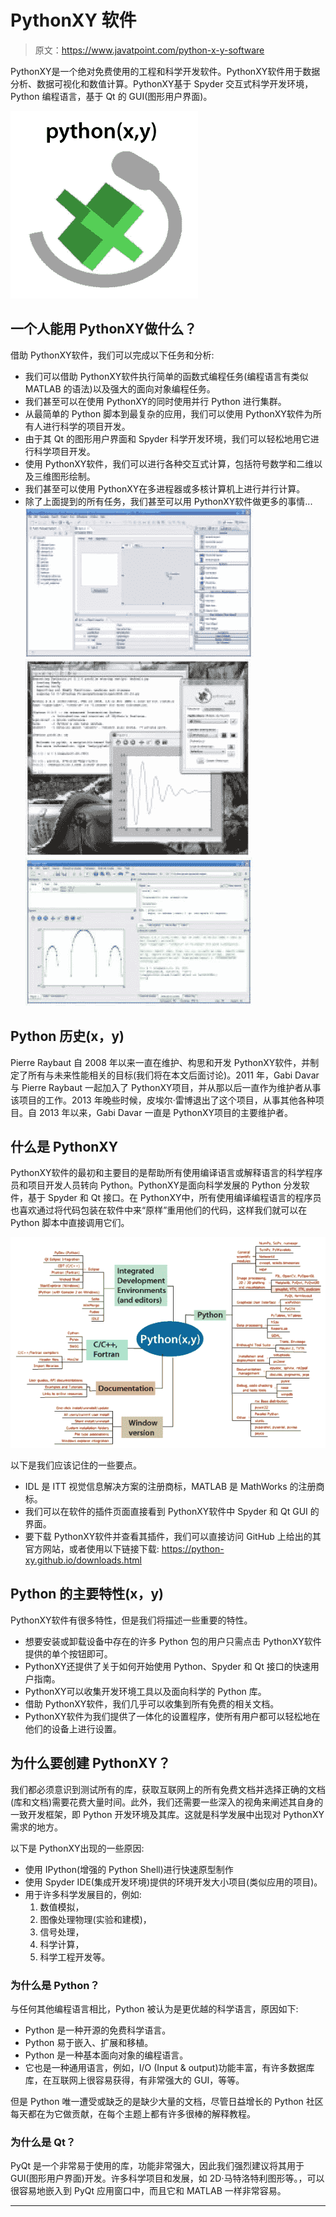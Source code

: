 # PythonXY 软件

> 原文：<https://www.javatpoint.com/python-x-y-software>

PythonXY是一个绝对免费使用的工程和科学开发软件。PythonXY软件用于数据分析、数据可视化和数值计算。PythonXY基于 Spyder 交互式科学开发环境，Python 编程语言，基于 Qt 的 GUI(图形用户界面)。

![PythonXY Software](img/43e95b3b0c8775436f55cf19eef647c4.png)

## 一个人能用 PythonXY做什么？

借助 PythonXY软件，我们可以完成以下任务和分析:

*   我们可以借助 PythonXY软件执行简单的函数式编程任务(编程语言有类似 MATLAB 的语法)以及强大的面向对象编程任务。
*   我们甚至可以在使用 PythonXY的同时使用并行 Python 进行集群。
*   从最简单的 Python 脚本到最复杂的应用，我们可以使用 PythonXY软件为所有人进行科学的项目开发。
*   由于其 Qt 的图形用户界面和 Spyder 科学开发环境，我们可以轻松地用它进行科学项目开发。
*   使用 PythonXY软件，我们可以进行各种交互式计算，包括符号数学和二维以及三维图形绘制。
*   我们甚至可以使用 PythonXY在多进程器或多核计算机上进行并行计算。
*   除了上面提到的所有任务，我们甚至可以用 PythonXY软件做更多的事情...
    ![PythonXY Software](img/cf921e6b4d445ab6f9c734127ea9a906.png)
    ![PythonXY Software](img/ab7e52dd3810ccbb77b0a07b18902fcd.png)
    ![PythonXY Software](img/fd81946d58807787f39d3a0705029c37.png)

## Python 历史(x，y)

Pierre Raybaut 自 2008 年以来一直在维护、构思和开发 PythonXY软件，并制定了所有与未来性能相关的目标(我们将在本文后面讨论)。2011 年，Gabi Davar 与 Pierre Raybaut 一起加入了 PythonXY项目，并从那以后一直作为维护者从事该项目的工作。2013 年晚些时候，皮埃尔·雷博退出了这个项目，从事其他各种项目。自 2013 年以来，Gabi Davar 一直是 PythonXY项目的主要维护者。

## 什么是 PythonXY

PythonXY软件的最初和主要目的是帮助所有使用编译语言或解释语言的科学程序员和项目开发人员转向 Python。PythonXY是面向科学发展的 Python 分发软件，基于 Spyder 和 Qt 接口。在 PythonXY中，所有使用编译编程语言的程序员也喜欢通过将代码包装在软件中来“原样”重用他们的代码，这样我们就可以在 Python 脚本中直接调用它们。

![PythonXY Software](img/96cf4faf06cdab891ce879d4e2a5f68e.png)

以下是我们应该记住的一些要点。

*   IDL 是 ITT 视觉信息解决方案的注册商标，MATLAB 是 MathWorks 的注册商标。
*   我们可以在软件的插件页面直接看到 PythonXY软件中 Spyder 和 Qt GUI 的界面。
*   要下载 PythonXY软件并查看其插件，我们可以直接访问 GitHub 上给出的其官方网站，或者使用以下链接下载:
    https://python-xy.github.io/downloads.html

## Python 的主要特性(x，y)

PythonXY软件有很多特性，但是我们将描述一些重要的特性。

*   想要安装或卸载设备中存在的许多 Python 包的用户只需点击 PythonXY软件提供的单个按钮即可。
*   PythonXY还提供了关于如何开始使用 Python、Spyder 和 Qt 接口的快速用户指南。
*   PythonXY可以收集开发环境工具以及面向科学的 Python 库。
*   借助 PythonXY软件，我们几乎可以收集到所有免费的相关文档。
*   PythonXY软件为我们提供了一体化的设置程序，使所有用户都可以轻松地在他们的设备上进行设置。

## 为什么要创建 PythonXY？

我们都必须意识到测试所有的库，获取互联网上的所有免费文档并选择正确的文档(库和文档)需要花费大量时间。此外，我们还需要一些深入的视角来阐述其自身的一致开发框架，即 Python 开发环境及其库。这就是科学发展中出现对 PythonXY需求的地方。

以下是 PythonXY出现的一些原因:

*   使用 IPython(增强的 Python Shell)进行快速原型制作
*   使用 Spyder IDE(集成开发环境)提供的环境开发大小项目(类似应用的项目)。
*   用于许多科学发展目的，例如:
    1.  数值模拟，
    2.  图像处理物理(实验和建模)，
    3.  信号处理，
    4.  科学计算，
    5.  科学工程开发等。

### 为什么是 Python？

与任何其他编程语言相比，Python 被认为是更优越的科学语言，原因如下:

*   Python 是一种开源的免费科学语言。
*   Python 易于嵌入、扩展和移植。
*   Python 是一种基本面向对象的编程语言。
*   它也是一种通用语言，例如，I/O (Input & output)功能丰富，有许多数据库库，在互联网上很容易获得，有非常强大的 GUI，等等。

但是 Python 唯一遭受或缺乏的是缺少大量的文档，尽管日益增长的 Python 社区每天都在为它做贡献，在每个主题上都有许多很棒的解释教程。

### 为什么是 Qt？

PyQt 是一个非常易于使用的库，功能非常强大，因此我们强烈建议将其用于 GUI(图形用户界面)开发。许多科学项目和发展，如 2D·马特洛特利图形等。，可以很容易地嵌入到 PyQt 应用窗口中，而且它和 MATLAB 一样非常容易。

* * *